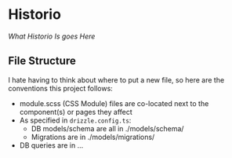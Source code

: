 # Historio
_What Historio Is goes Here_

## File Structure
I hate having to think about where to put a new file, so here are the conventions this project follows:
- module.scss (CSS Module) files are co-located next to the component(s) or pages they affect
- As specified in `drizzle.config.ts`:
  - DB models/schema are all in ./models/schema/
  - Migrations are in ./models/migrations/
- DB queries are in ...